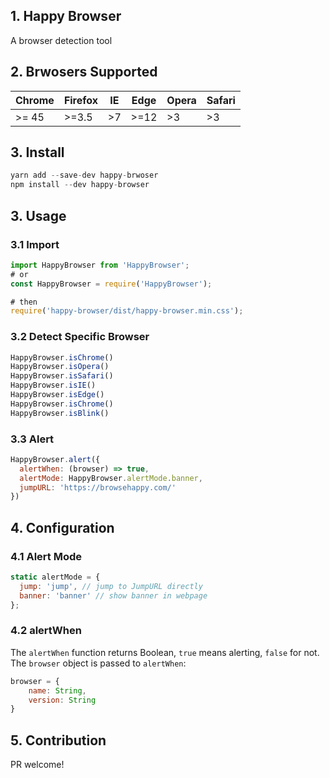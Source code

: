 ## 1. Happy Browser

A browser detection tool

## 2. Brwosers Supported

| Chrome | Firefox | IE | Edge | Opera | Safari |
|--------|---------|----|------|-------|--------|
| >= 45   | >=3.5   | >7 | >=12 | >3    | >3     |


## 3. Install

```javascript
yarn add --save-dev happy-brwoser
npm install --dev happy-browser
```

## 3. Usage

### 3.1 Import

```javascript
import HappyBrowser from 'HappyBrowser';
# or
const HappyBrowser = require('HappyBrowser');

# then
require('happy-browser/dist/happy-browser.min.css');

```

### 3.2 Detect Specific Browser

```javascript
HappyBrowser.isChrome()
HappyBrowser.isOpera()
HappyBrowser.isSafari()
HappyBrowser.isIE()
HappyBrowser.isEdge()
HappyBrowser.isChrome()
HappyBrowser.isBlink()
```

### 3.3 Alert

```javascript
HappyBrowser.alert({
  alertWhen: (browser) => true,
  alertMode: HappyBrowser.alertMode.banner,
  jumpURL: 'https://browsehappy.com/'
})
```

## 4. Configuration

### 4.1 Alert Mode

```javascript
static alertMode = {
  jump: 'jump', // jump to JumpURL directly
  banner: 'banner' // show banner in webpage
};
```

### 4.2 alertWhen 

The `alertWhen` function returns Boolean, `true` means alerting, `false` for not. The `browser` object is passed to `alertWhen`:

```javascript
browser = {
    name: String,
    version: String
}    
```

## 5. Contribution

PR welcome!
